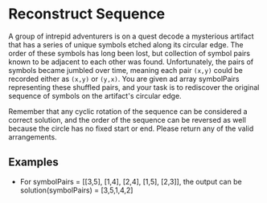 # Reconstruct Sequence
A group of intrepid adventurers is on a quest decode a mysterious artifact that has a series of unique symbols etched along its circular edge. The order of these symbols has long been lost, but collection of symbol pairs known to be adjacent to each other was found. Unfortunately, the pairs of symbols became jumbled over time, meaning each pair `(x,y)` could be recorded either as `(x,y)` or `(y,x)`. You are given ad array symbolPairs representing these shuffled pairs, and your task is to rediscover the original sequence of symbols on the artifact's circular edge.

Remember that any cyclic rotation of the sequence can be considered a correct solution, and the order of the sequence can be reversed as well because the circle has no fixed start or end. Please return any of the valid arrangements.

## Examples


- For symbolPairs = [[3,5], [1,4], [2,4], [1,5], [2,3]], the output can be solution(symbolPairs) = [3,5,1,4,2]
